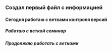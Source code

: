 ### Создал первый файл с информацией
#### Сегодня работаю с ветками контроля версий
##### Работаю с веткой семинар

##### Продолжаю работать с ветками
